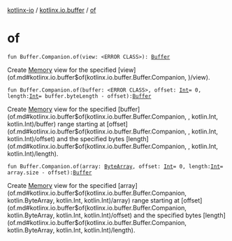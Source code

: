 [kotlinx-io](../index.md) / [kotlinx.io.buffer](index.md) / [of](./of.md)

# of

`fun Buffer.Companion.of(view: <ERROR CLASS>): `[`Buffer`](-buffer/index.md)

Create [Memory](#) view for the specified [view](of.md#kotlinx.io.buffer$of(kotlinx.io.buffer.Buffer.Companion, )/view).

`fun Buffer.Companion.of(buffer: <ERROR CLASS>, offset: `[`Int`](https://kotlinlang.org/api/latest/jvm/stdlib/kotlin/-int/index.html)` = 0, length: `[`Int`](https://kotlinlang.org/api/latest/jvm/stdlib/kotlin/-int/index.html)` = buffer.byteLength - offset): `[`Buffer`](-buffer/index.md)

Create [Memory](#) view for the specified [buffer](of.md#kotlinx.io.buffer$of(kotlinx.io.buffer.Buffer.Companion, , kotlin.Int, kotlin.Int)/buffer) range starting at [offset](of.md#kotlinx.io.buffer$of(kotlinx.io.buffer.Buffer.Companion, , kotlin.Int, kotlin.Int)/offset) and the specified bytes [length](of.md#kotlinx.io.buffer$of(kotlinx.io.buffer.Buffer.Companion, , kotlin.Int, kotlin.Int)/length).

`fun Buffer.Companion.of(array: `[`ByteArray`](https://kotlinlang.org/api/latest/jvm/stdlib/kotlin/-byte-array/index.html)`, offset: `[`Int`](https://kotlinlang.org/api/latest/jvm/stdlib/kotlin/-int/index.html)` = 0, length: `[`Int`](https://kotlinlang.org/api/latest/jvm/stdlib/kotlin/-int/index.html)` = array.size - offset): `[`Buffer`](-buffer/index.md)

Create [Memory](#) view for the specified [array](of.md#kotlinx.io.buffer$of(kotlinx.io.buffer.Buffer.Companion, kotlin.ByteArray, kotlin.Int, kotlin.Int)/array) range starting at [offset](of.md#kotlinx.io.buffer$of(kotlinx.io.buffer.Buffer.Companion, kotlin.ByteArray, kotlin.Int, kotlin.Int)/offset) and the specified bytes [length](of.md#kotlinx.io.buffer$of(kotlinx.io.buffer.Buffer.Companion, kotlin.ByteArray, kotlin.Int, kotlin.Int)/length).

